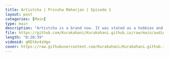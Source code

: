 ```yaml
---
title: Artistcha | Prinsha Maharjan | Episode 1
layout: post
categories: [Main]
type: main
description: "Artistcha is a brand now. It was stated as a hobbies and later turned into art business. She has been doing commission work after post lock-down period.<br><br>This is very new beginning of this podcast chapter. We are still naive in technical part and also the vocabulary part. The aim of starting this podcast is to learn, connect with people, hear and share their stories.<br><br>Follow Artistcha on:<br>Tiktok: https://www.tiktok.com/@artist_cha<br>Instagram: https://www.instagram.com/artist.cha<br>Youtube: @artistchaa <br><br>Follow us on:<br>Instagram: https://www.instagram.com/kurakahani<br><br>Special Thanks to:<br>Ayush, Rikesh, Prinsha, Vishakha, Samyeak, Raman."
file: https://github.com/Kurakahani/Kurakahani.github.io/raw/main/audio_files/gREtAz4zHgo.m4a
length: "0:20:39"
videoid: gREtAz4zHgo
cover: https://raw.githubusercontent.com/Kurakahani/Kurakahani.github.io/main/images/gREtAz4zHgo.jpg
---
```

